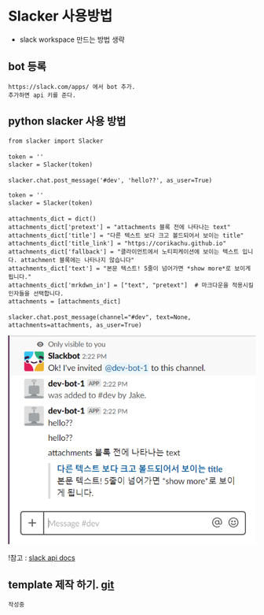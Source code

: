 # Slacker 사용방법
- slack workspace 만드는 방법 생략
## bot 등록
    https://slack.com/apps/ 에서 bot 추가.
    추가하면 api 키를 준다.
## python slacker 사용 방법

```buildoutcfg
from slacker import Slacker

token = ''
slacker = Slacker(token)

slacker.chat.post_message('#dev', 'hello??', as_user=True)

```

```buildoutcfg
token = ''
slacker = Slacker(token)

attachments_dict = dict()
attachments_dict['pretext'] = "attachments 블록 전에 나타나는 text"
attachments_dict['title'] = "다른 텍스트 보다 크고 볼드되어서 보이는 title"
attachments_dict['title_link'] = "https://corikachu.github.io"
attachments_dict['fallback'] = "클라이언트에서 노티피케이션에 보이는 텍스트 입니다. attachment 블록에는 나타나지 않습니다"
attachments_dict['text'] = "본문 텍스트! 5줄이 넘어가면 *show more*로 보이게 됩니다."
attachments_dict['mrkdwn_in'] = ["text", "pretext"]  # 마크다운을 적용시킬 인자들을 선택합니다.
attachments = [attachments_dict]

slacker.chat.post_message(channel="#dev", text=None, attachments=attachments, as_user=True)
```
![결과](./img/slack_ex_result_1.PNG)

!참고 : [slack api docs](https://api.slack.com/methods)

## template 제작 하기. [git](https://github.com/passionsjin/slacker_toying.git)
    작성중
    
    
 
